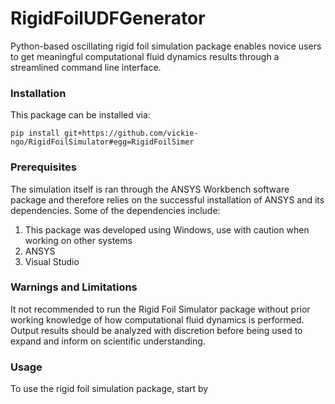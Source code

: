 # RigidFoilUDFGenerator
Python-based oscillating rigid foil simulation package enables novice users to get meaningful computational fluid dynamics results through a streamlined command line interface. 

### Installation
This package can be installed via:

    pip install git+https://github.com/vickie-ngo/RigidFoilSimulator#egg=RigidFoilSimer

### Prerequisites
The simulation itself is ran through the ANSYS Workbench software package and therefore relies on the successful installation of ANSYS and its dependencies. Some of the dependencies include:
  1. This package was developed using Windows, use with caution when working on other systems
  2. ANSYS 
  3. Visual Studio
  
### Warnings and Limitations
It not recommended to run the Rigid Foil Simulator package without prior working knowledge of how computational fluid dynamics is performed. Output results should be analyzed with discretion before being used to expand and inform on scientific understanding.

### Usage
To use the rigid foil simulation package, start by 
